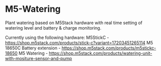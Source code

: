# M5-Watering
Plant watering based on M5Stack hardware with real time setting of watering level and battery & charge monitoring.

Currently using the following hardware:
M5StickC - https://shop.m5stack.com/products/stick-c?variant=17203451265114
M5 18650C Battery extension - https://shop.m5stack.com/products/m5stickc-18650
M5 Watering - https://shop.m5stack.com/products/watering-unit-with-mositure-sensor-and-pump

